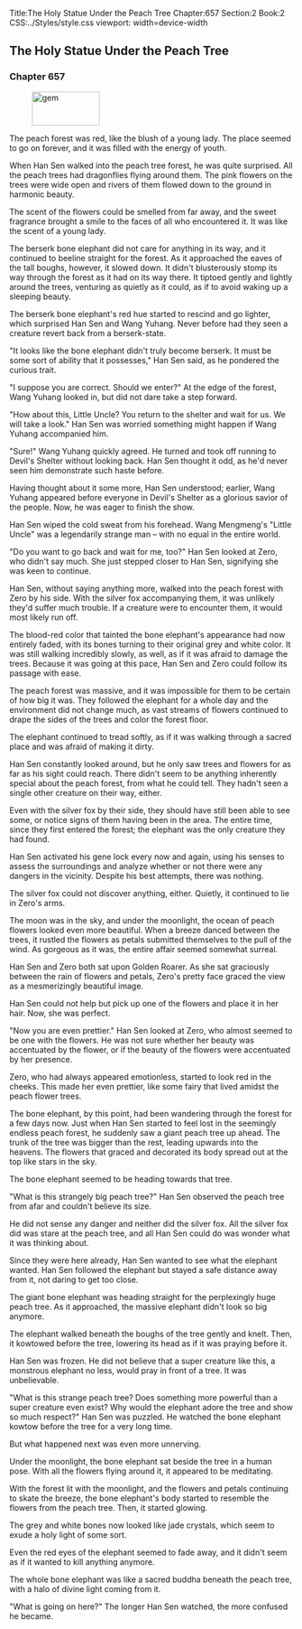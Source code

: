 Title:The Holy Statue Under the Peach Tree 
Chapter:657 
Section:2 
Book:2 
CSS:../Styles/style.css 
viewport: width=device-width
  
## The Holy Statue Under the Peach Tree
### Chapter 657
  
<figure>
	<img src="../Images/gem.gif" alt="gem" id="gem" width="120" height="60" />
</figure>
  

  
The peach forest was red, like the blush of a young lady. The place seemed to go on forever, and it was filled with the energy of youth.

When Han Sen walked into the peach tree forest, he was quite surprised. All the peach trees had dragonflies flying around them. The pink flowers on the trees were wide open and rivers of them flowed down to the ground in harmonic beauty.

The scent of the flowers could be smelled from far away, and the sweet fragrance brought a smile to the faces of all who encountered it. It was like the scent of a young lady.

The berserk bone elephant did not care for anything in its way, and it continued to beeline straight for the forest. As it approached the eaves of the tall boughs, however, it slowed down. It didn't blusterously stomp its way through the forest as it had on its way there. It tiptoed gently and lightly around the trees, venturing as quietly as it could, as if to avoid waking up a sleeping beauty.

The berserk bone elephant's red hue started to rescind and go lighter, which surprised Han Sen and Wang Yuhang. Never before had they seen a creature revert back from a berserk-state.

"It looks like the bone elephant didn't truly become berserk. It must be some sort of ability that it possesses," Han Sen said, as he pondered the curious trait.

"I suppose you are correct. Should we enter?" At the edge of the forest, Wang Yuhang looked in, but did not dare take a step forward.

"How about this, Little Uncle? You return to the shelter and wait for us. We will take a look." Han Sen was worried something might happen if Wang Yuhang accompanied him.

"Sure!" Wang Yuhang quickly agreed. He turned and took off running to Devil's Shelter without looking back. Han Sen thought it odd, as he'd never seen him demonstrate such haste before.

Having thought about it some more, Han Sen understood; earlier, Wang Yuhang appeared before everyone in Devil's Shelter as a glorious savior of the people. Now, he was eager to finish the show.

Han Sen wiped the cold sweat from his forehead. Wang Mengmeng's "Little Uncle" was a legendarily strange man – with no equal in the entire world.

"Do you want to go back and wait for me, too?" Han Sen looked at Zero, who didn't say much. She just stepped closer to Han Sen, signifying she was keen to continue.

Han Sen, without saying anything more, walked into the peach forest with Zero by his side. With the silver fox accompanying them, it was unlikely they'd suffer much trouble. If a creature were to encounter them, it would most likely run off.

The blood-red color that tainted the bone elephant's appearance had now entirely faded, with its bones turning to their original grey and white color. It was still walking incredibly slowly, as well, as if it was afraid to damage the trees. Because it was going at this pace, Han Sen and Zero could follow its passage with ease.

The peach forest was massive, and it was impossible for them to be certain of how big it was. They followed the elephant for a whole day and the environment did not change much, as vast streams of flowers continued to drape the sides of the trees and color the forest floor.

The elephant continued to tread softly, as if it was walking through a sacred place and was afraid of making it dirty.

Han Sen constantly looked around, but he only saw trees and flowers for as far as his sight could reach. There didn't seem to be anything inherently special about the peach forest, from what he could tell. They hadn't seen a single other creature on their way, either.

Even with the silver fox by their side, they should have still been able to see some, or notice signs of them having been in the area. The entire time, since they first entered the forest; the elephant was the only creature they had found.

Han Sen activated his gene lock every now and again, using his senses to assess the surroundings and analyze whether or not there were any dangers in the vicinity. Despite his best attempts, there was nothing.

The silver fox could not discover anything, either. Quietly, it continued to lie in Zero's arms.

The moon was in the sky, and under the moonlight, the ocean of peach flowers looked even more beautiful. When a breeze danced between the trees, it rustled the flowers as petals submitted themselves to the pull of the wind. As gorgeous as it was, the entire affair seemed somewhat surreal.

Han Sen and Zero both sat upon Golden Roarer. As she sat graciously between the rain of flowers and petals, Zero's pretty face graced the view as a mesmerizingly beautiful image.

Han Sen could not help but pick up one of the flowers and place it in her hair. Now, she was perfect.

"Now you are even prettier." Han Sen looked at Zero, who almost seemed to be one with the flowers. He was not sure whether her beauty was accentuated by the flower, or if the beauty of the flowers were accentuated by her presence.

Zero, who had always appeared emotionless, started to look red in the cheeks. This made her even prettier, like some fairy that lived amidst the peach flower trees.

The bone elephant, by this point, had been wandering through the forest for a few days now. Just when Han Sen started to feel lost in the seemingly endless peach forest, he suddenly saw a giant peach tree up ahead. The trunk of the tree was bigger than the rest, leading upwards into the heavens. The flowers that graced and decorated its body spread out at the top like stars in the sky.

The bone elephant seemed to be heading towards that tree.

"What is this strangely big peach tree?" Han Sen observed the peach tree from afar and couldn't believe its size.

He did not sense any danger and neither did the silver fox. All the silver fox did was stare at the peach tree, and all Han Sen could do was wonder what it was thinking about.

Since they were here already, Han Sen wanted to see what the elephant wanted. Han Sen followed the elephant but stayed a safe distance away from it, not daring to get too close.

The giant bone elephant was heading straight for the perplexingly huge peach tree. As it approached, the massive elephant didn't look so big anymore.

The elephant walked beneath the boughs of the tree gently and knelt. Then, it kowtowed before the tree, lowering its head as if it was praying before it.

Han Sen was frozen. He did not believe that a super creature like this, a monstrous elephant no less, would pray in front of a tree. It was unbelievable.

"What is this strange peach tree? Does something more powerful than a super creature even exist? Why would the elephant adore the tree and show so much respect?" Han Sen was puzzled. He watched the bone elephant kowtow before the tree for a very long time.

But what happened next was even more unnerving.

Under the moonlight, the bone elephant sat beside the tree in a human pose. With all the flowers flying around it, it appeared to be meditating.

With the forest lit with the moonlight, and the flowers and petals continuing to skate the breeze, the bone elephant's body started to resemble the flowers from the peach tree. Then, it started glowing.

The grey and white bones now looked like jade crystals, which seem to exude a holy light of some sort.

Even the red eyes of the elephant seemed to fade away, and it didn't seem as if it wanted to kill anything anymore.

The whole bone elephant was like a sacred buddha beneath the peach tree, with a halo of divine light coming from it.

"What is going on here?" The longer Han Sen watched, the more confused he became.